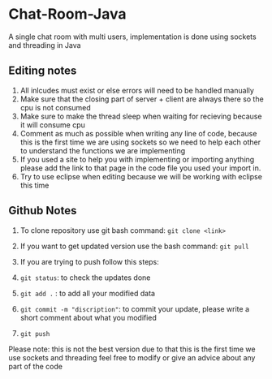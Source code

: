 # Chat-Room-Java
A single chat room with multi users, implementation is done using sockets and threading in Java

## Editing notes

1. All inlcudes must exist or else errors will need to be handled manually
2. Make sure that the closing part of server + client are always there so the cpu is not consumed
3. Make sure to make the thread sleep when waiting for recieving because it will consume cpu 
4. Comment as much as possible when writing any line of code, because this is the first time we are using sockets so we need to help each other to understand the functions we are implementing
5. If you used a site to help you with implementing or importing anything please add the link to that page in the code file you used your import in.
6. Try to use eclipse when editing because we will be working with eclipse this time

## Github Notes

1. To clone repository use git bash command:
   `git clone <link>`
2. If you want to get updated version use the bash command:
   `git pull`
3. If you are trying to push follow this steps:

  1. `git status`: to check the updates done
  2. `git add .` : to add all your modified data
  3. `git commit -m "discription"`: to commit your update, please write a short comment about what you modified
  4. `git push`

Please note: this is not the best version due to that this is the first time we use sockets and threading feel free to modify or give an advice about any part of the code
